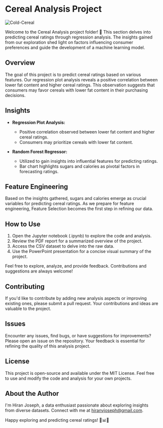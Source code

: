 # Cereal Analysis Project
![Cold-Cereal](https://github.com/hiranvjoseph/Cognorise---Virtual-Internship-Projects-/assets/32574833/a9a118a2-ddf3-4ec7-ac52-d28932a03440)

Welcome to the Cereal Analysis project folder! 🥣 This section delves into predicting cereal ratings through regression analysis. The insights gained from our exploration shed light on factors influencing consumer preferences and guide the development of a machine learning model.

## Overview

The goal of this project is to predict cereal ratings based on various features. Our regression plot analysis reveals a positive correlation between lower fat content and higher cereal ratings. This observation suggests that consumers may favor cereals with lower fat content in their purchasing decisions.

## Insights

- **Regression Plot Analysis:**
  - Positive correlation observed between lower fat content and higher cereal ratings.
  - Consumers may prioritize cereals with lower fat content.

- **Random Forest Regressor:**
  - Utilized to gain insights into influential features for predicting ratings.
  - Bar chart highlights sugars and calories as pivotal factors in forecasting ratings.

## Feature Engineering

Based on the insights gathered, sugars and calories emerge as crucial variables for predicting cereal ratings. As we prepare for feature engineering, Feature Selection becomes the first step in refining our data.

## How to Use

1. Open the Jupyter notebook (.ipynb) to explore the code and analysis.
2. Review the PDF report for a summarized overview of the project.
3. Access the CSV dataset to delve into the raw data.
4. Use the PowerPoint presentation for a concise visual summary of the project.

Feel free to explore, analyze, and provide feedback. Contributions and suggestions are always welcome!

## Contributing

If you'd like to contribute by adding new analysis aspects or improving existing ones, please submit a pull request. Your contributions and ideas are valuable to the project.

## Issues

Encounter any issues, find bugs, or have suggestions for improvements? Please open an issue on the repository. Your feedback is essential for refining the quality of this analysis project.

## License

This project is open-source and available under the MIT License. Feel free to use and modify the code and analysis for your own projects.

## About the Author

I'm Hiran Joseph, a data enthusiast passionate about exploring insights from diverse datasets. Connect with me at hiranvjoseph@gmail.com.

Happy exploring and predicting cereal ratings! 🌟📊🥣
